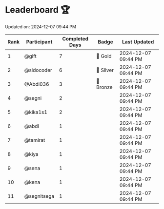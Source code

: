 # Leaderboard 🏆

Updated on: 2024-12-07 09:44 PM

| Rank | Participant       | Completed Days | Badge      | Last Updated         |
|------|-------------------|----------------|------------|----------------------|
| 1    | @gift             | 7              | 🏅 Gold     | 2024-12-07 09:44 PM |
| 2    | @sidocoder        | 6              | 🥈 Silver   | 2024-12-07 09:44 PM |
| 3    | @Abdi036          | 3              | 🥉 Bronze   | 2024-12-07 09:44 PM |
| 4    | @segni            | 2              |            | 2024-12-07 09:44 PM |
| 5    | @kika1s1          | 2              |            | 2024-12-07 09:44 PM |
| 6    | @abdi             | 1              |            | 2024-12-07 09:44 PM |
| 7    | @tamirat          | 1              |            | 2024-12-07 09:44 PM |
| 8    | @kiya             | 1              |            | 2024-12-07 09:44 PM |
| 9    | @sena             | 1              |            | 2024-12-07 09:44 PM |
| 10   | @kena             | 1              |            | 2024-12-07 09:44 PM |
| 11   | @segnitsega       | 1              |            | 2024-12-07 09:44 PM |
